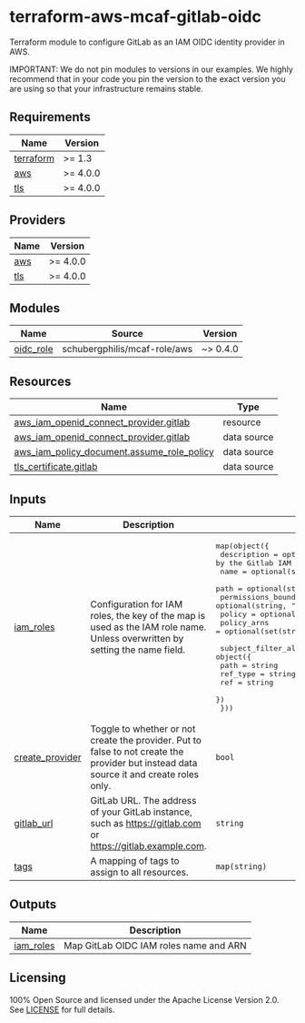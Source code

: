 # terraform-aws-mcaf-gitlab-oidc

Terraform module to configure GitLab as an IAM OIDC identity provider in AWS.

IMPORTANT: We do not pin modules to versions in our examples. We highly recommend that in your code you pin the version to the exact version you are using so that your infrastructure remains stable.

<!-- BEGIN_TF_DOCS -->
## Requirements

| Name | Version |
|------|---------|
| <a name="requirement_terraform"></a> [terraform](#requirement\_terraform) | >= 1.3 |
| <a name="requirement_aws"></a> [aws](#requirement\_aws) | >= 4.0.0 |
| <a name="requirement_tls"></a> [tls](#requirement\_tls) | >= 4.0.0 |

## Providers

| Name | Version |
|------|---------|
| <a name="provider_aws"></a> [aws](#provider\_aws) | >= 4.0.0 |
| <a name="provider_tls"></a> [tls](#provider\_tls) | >= 4.0.0 |

## Modules

| Name | Source | Version |
|------|--------|---------|
| <a name="module_oidc_role"></a> [oidc\_role](#module\_oidc\_role) | schubergphilis/mcaf-role/aws | ~> 0.4.0 |

## Resources

| Name | Type |
|------|------|
| [aws_iam_openid_connect_provider.gitlab](https://registry.terraform.io/providers/hashicorp/aws/latest/docs/resources/iam_openid_connect_provider) | resource |
| [aws_iam_openid_connect_provider.gitlab](https://registry.terraform.io/providers/hashicorp/aws/latest/docs/data-sources/iam_openid_connect_provider) | data source |
| [aws_iam_policy_document.assume_role_policy](https://registry.terraform.io/providers/hashicorp/aws/latest/docs/data-sources/iam_policy_document) | data source |
| [tls_certificate.gitlab](https://registry.terraform.io/providers/hashicorp/tls/latest/docs/data-sources/certificate) | data source |

## Inputs

| Name | Description | Type | Default | Required |
|------|-------------|------|---------|:--------:|
| <a name="input_iam_roles"></a> [iam\_roles](#input\_iam\_roles) | Configuration for IAM roles, the key of the map is used as the IAM role name. Unless overwritten by setting the name field. | <pre>map(object({<br>    description              = optional(string, "Role assumed by the Gitlab IAM OIDC provider")<br>    name                     = optional(string, null)<br>    path                     = optional(string, "/")<br>    permissions_boundary_arn = optional(string, "")<br>    policy                   = optional(string, null)<br>    policy_arns              = optional(set(string), [])<br><br>    subject_filter_allowed = object({<br>      path     = string<br>      ref_type = string<br>      ref      = string<br>    })<br>  }))</pre> | n/a | yes |
| <a name="input_create_provider"></a> [create\_provider](#input\_create\_provider) | Toggle to whether or not create the provider. Put to false to not create the provider but instead data source it and create roles only. | `bool` | `true` | no |
| <a name="input_gitlab_url"></a> [gitlab\_url](#input\_gitlab\_url) | GitLab URL. The address of your GitLab instance, such as https://gitlab.com or https://gitlab.example.com. | `string` | `"https://gitlab.com"` | no |
| <a name="input_tags"></a> [tags](#input\_tags) | A mapping of tags to assign to all resources. | `map(string)` | `null` | no |

## Outputs

| Name | Description |
|------|-------------|
| <a name="output_iam_roles"></a> [iam\_roles](#output\_iam\_roles) | Map GitLab OIDC IAM roles name and ARN |
<!-- END_TF_DOCS -->

## Licensing

100% Open Source and licensed under the Apache License Version 2.0. See [LICENSE](https://github.com/schubergphilis/terraform-aws-mcaf-gitlab-oidc/blob/main/LICENSE) for full details.
